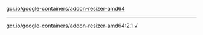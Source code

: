 [gcr.io/google-containers/addon-resizer-amd64](https://hub.docker.com/r/anjia0532/addon-resizer-amd64/tags/) 

----
[gcr.io/google-containers/addon-resizer-amd64:2.1 √](https://hub.docker.com/r/anjia0532/addon-resizer-amd64/tags/)

